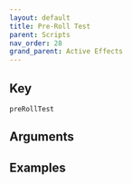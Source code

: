 ```yaml
---
layout: default
title: Pre-Roll Test
parent: Scripts
nav_order: 28
grand_parent: Active Effects
---
```

## Key

`preRollTest`

## Arguments 

## Examples

